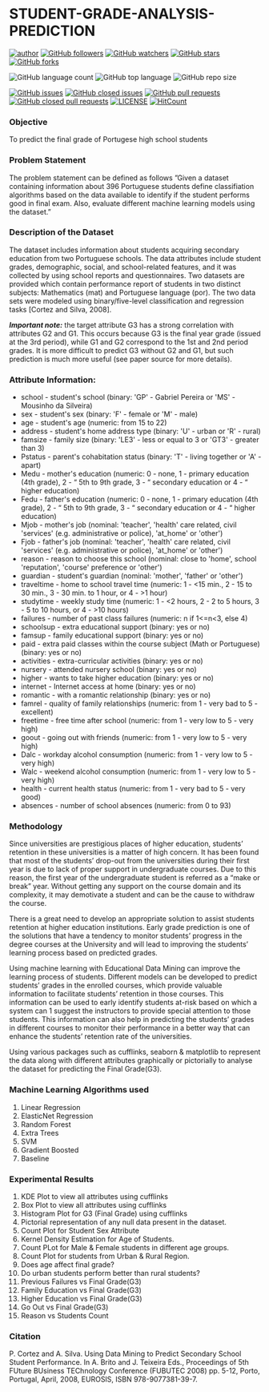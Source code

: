 # STUDENT-GRADE-ANALYSIS-PREDICTION

[![author](https://img.shields.io/badge/author-Abhishek-ff69b4.svg?style=flat-square)](https://www.linkedin.com/in/abhishekmali/)
[![GitHub followers](https://img.shields.io/github/followers/AbhishekMali21?style=social)](https://github.com/AbhishekMali21?tab=followers)
[![GitHub watchers](https://img.shields.io/github/watchers/AbhishekMali21/STUDENT-GRADE-ANALYSIS-PREDICTION?style=social)](https://github.com/AbhishekMali21/STUDENT-GRADE-ANALYSIS-PREDICTION/watchers)
[![GitHub stars](https://img.shields.io/github/stars/AbhishekMali21/STUDENT-GRADE-ANALYSIS-PREDICTION?style=social)](https://github.com/AbhishekMali21/STUDENT-GRADE-ANALYSIS-PREDICTION/stargazers)
[![GitHub forks](https://img.shields.io/github/forks/AbhishekMali21/STUDENT-GRADE-ANALYSIS-PREDICTION?style=social)](https://github.com/AbhishekMali21/STUDENT-GRADE-ANALYSIS-PREDICTION/network/members)

![GitHub language count](https://img.shields.io/github/languages/count/AbhishekMali21/STUDENT-GRADE-ANALYSIS-PREDICTION?style=flat-square)
![GitHub top language](https://img.shields.io/github/languages/top/AbhishekMali21/STUDENT-GRADE-ANALYSIS-PREDICTION?logoColor=9cf&style=flat-square)
![GitHub repo size](https://img.shields.io/github/repo-size/AbhishekMali21/STUDENT-GRADE-ANALYSIS-PREDICTION?logoColor=important&style=flat-square)

[![GitHub issues](https://img.shields.io/github/issues/AbhishekMali21/STUDENT-GRADE-ANALYSIS-PREDICTION?style=flat-square)](https://github.com/AbhishekMali21/STUDENT-GRADE-ANALYSIS-PREDICTION/issues?q=is%3Aopen+is%3Aissue)
[![GitHub closed issues](https://img.shields.io/github/issues-closed/AbhishekMali21/STUDENT-GRADE-ANALYSIS-PREDICTION?style=flat-square)](https://github.com/AbhishekMali21/STUDENT-GRADE-ANALYSIS-PREDICTION/issues?q=is%3Aissue+is%3Aclosed)
[![GitHub pull requests](https://img.shields.io/github/issues-pr/AbhishekMali21/STUDENT-GRADE-ANALYSIS-PREDICTION?logoColor=yellow&style=flat-square)](https://github.com/AbhishekMali21/STUDENT-GRADE-ANALYSIS-PREDICTION/pulls?q=is%3Aopen+is%3Apr)
[![GitHub closed pull requests](https://img.shields.io/github/issues-pr-closed/AbhishekMali21/STUDENT-GRADE-ANALYSIS-PREDICTION?logoColor=yellow&style=flat-square)](https://github.com/AbhishekMali21/STUDENT-GRADE-ANALYSIS-PREDICTION/pulls?q=is%3Apr+is%3Aclosed)
[![LICENSE](https://img.shields.io/dub/l/vibe-d.svg?style=flat-square)](https://github.com/AbhishekMali21/STUDENT-GRADE-ANALYSIS-PREDICTION/blob/master/LICENSE)
[![HitCount](http://hits.dwyl.com/AbhishekMali21/STUDENT-GRADE-ANALYSIS-PREDICTION.svg)](http://hits.dwyl.com/AbhishekMali21/STUDENT-GRADE-ANALYSIS-PREDICTION)

### Objective
To predict the final grade of Portugese high school students

### Problem Statement
The problem statement can be defined as follows ”Given a dataset containing information about 396 Portuguese students define classifiation algorithms based on the data available to identify if the student performs good in final exam. Also, evaluate different machine learning models using the dataset.”

### Description of the Dataset
The dataset includes information about students acquiring secondary education from two Portuguese schools. The data attributes include student grades, demographic, social, and school-related features, and it was collected by using school reports and questionnaires. Two datasets are provided which contain performance report of students in two distinct subjects: Mathematics (mat) and Portuguese language (por). The two data sets were modeled using binary/five-level classification and regression tasks [Cortez and Silva, 2008].

***Important note:*** the target attribute G3 has a strong correlation with attributes G2 and G1. This occurs because G3 is the final year grade (issued at the 3rd period), while G1 and G2 correspond to the 1st and 2nd period grades. It is more difficult to predict G3 without G2 and G1, but such prediction is much more useful (see paper source for more details).


### Attribute Information:
* school - student's school (binary: 'GP' - Gabriel Pereira or 'MS' - Mousinho da Silveira)
* sex - student's sex (binary: 'F' - female or 'M' - male)
* age - student's age (numeric: from 15 to 22)
* address - student's home address type (binary: 'U' - urban or 'R' - rural)
* famsize - family size (binary: 'LE3' - less or equal to 3 or 'GT3' - greater than 3)
* Pstatus - parent's cohabitation status (binary: 'T' - living together or 'A' - apart)
* Medu - mother's education (numeric: 0 - none, 1 - primary education (4th grade), 2 - “ 5th to 9th grade, 3 - “ secondary education or 4 - “ higher education)
* Fedu - father's education (numeric: 0 - none, 1 - primary education (4th grade), 2 - “ 5th to 9th grade, 3 - “ secondary education or 4 - “ higher education)
* Mjob - mother's job (nominal: 'teacher', 'health' care related, civil 'services' (e.g. administrative or police), 'at_home' or 'other')
* Fjob - father's job (nominal: 'teacher', 'health' care related, civil 'services' (e.g. administrative or police), 'at_home' or 'other')
* reason - reason to choose this school (nominal: close to 'home', school 'reputation', 'course' preference or 'other')
* guardian - student's guardian (nominal: 'mother', 'father' or 'other')
* traveltime - home to school travel time (numeric: 1 - <15 min., 2 - 15 to 30 min., 3 - 30 min. to 1 hour, or 4 - >1 hour)
* studytime - weekly study time (numeric: 1 - <2 hours, 2 - 2 to 5 hours, 3 - 5 to 10 hours, or 4 - >10 hours)
* failures - number of past class failures (numeric: n if 1<=n<3, else 4)
* schoolsup - extra educational support (binary: yes or no)
* famsup - family educational support (binary: yes or no)
* paid - extra paid classes within the course subject (Math or Portuguese) (binary: yes or no)
* activities - extra-curricular activities (binary: yes or no)
* nursery - attended nursery school (binary: yes or no)
* higher - wants to take higher education (binary: yes or no)
* internet - Internet access at home (binary: yes or no)
* romantic - with a romantic relationship (binary: yes or no)
* famrel - quality of family relationships (numeric: from 1 - very bad to 5 - excellent)
* freetime - free time after school (numeric: from 1 - very low to 5 - very high)
* goout - going out with friends (numeric: from 1 - very low to 5 - very high)
* Dalc - workday alcohol consumption (numeric: from 1 - very low to 5 - very high)
* Walc - weekend alcohol consumption (numeric: from 1 - very low to 5 - very high)
* health - current health status (numeric: from 1 - very bad to 5 - very good)
* absences - number of school absences (numeric: from 0 to 93)


### Methodology
Since universities are prestigious places of higher education, students’ retention in these universities is a matter of high concern. It has been found that most of the students’ drop-out from the universities during their first year is due to lack of proper support in undergraduate courses. Due to this reason, the first year of the undergraduate student is referred as a “make or break” year. Without getting any support on the course domain and its complexity, it may demotivate a student and can be the cause to withdraw the course. 

There is a great need to develop an appropriate solution to assist students retention at higher education institutions. Early grade prediction is one of the solutions that have a tendency to monitor students’ progress in the degree courses at the University and will lead to improving the students’ learning process based on predicted grades. 

Using machine learning with Educational Data Mining can improve the learning process of students. Different models can be developed to predict students’ grades in the enrolled courses, which provide valuable information to facilitate students’ retention in those courses. This information can be used to early identify students at-risk based on which a system can 1 suggest the instructors to provide special attention to those students. This information can also help in predicting the students’ grades in different courses to monitor their performance in a better way that can enhance the students’ retention rate of the universities. 

Using various packages such as cufflinks, seaborn & matplotlib to represent the data along with different attributes graphically or pictorially to analyse the dataset for predicting the Final Grade(G3).

### Machine Learning Algorithms used
1. Linear Regression
2. ElasticNet Regression
3. Random Forest
4. Extra Trees
5. SVM
6. Gradient Boosted
7. Baseline

### Experimental Results
1. KDE Plot to view all attributes using cufflinks
2. Box Plot to view all attributes using cufflinks
3. Histogram Plot for G3 (Final Grade) using cufflinks
4. Pictorial representation of any null data present in the dataset.
5. Count Plot for Student Sex Attribute
6. Kernel Density Estimation for Age of Students.
7. Count PLot for Male & Female students in different age groups.
8. Count Plot for students from Urban & Rural Region.
9. Does age affect final grade?
10. Do urban students perform better than rural students?
11. Previous Failures vs Final Grade(G3)
12. Family Education vs Final Grade(G3)
13. Higher Education vs Final Grade(G3)
14. Go Out vs Final Grade(G3)
15. Reason vs Students Count



### Citation
P. Cortez and A. Silva. Using Data Mining to Predict Secondary School Student Performance. In A. Brito and J. Teixeira Eds., Proceedings of 5th FUture BUsiness TEChnology Conference (FUBUTEC 2008) pp. 5-12, Porto, Portugal, April, 2008, EUROSIS, ISBN 978-9077381-39-7.




